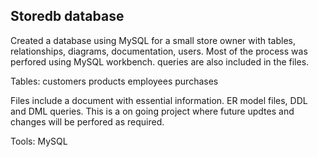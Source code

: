 ## Storedb database 

Created a database using MySQL for a small store owner with tables, relationships, diagrams, documentation, users. 
Most of the process was perfored using MySQL workbench. queries are also included in the files. 

Tables:
	customers
	products
	employees
	purchases

Files include a document with essential information. ER model files, DDL and DML queries. This is a on going project where future updtes and changes will be perfored as required. 
	
Tools: MySQL
